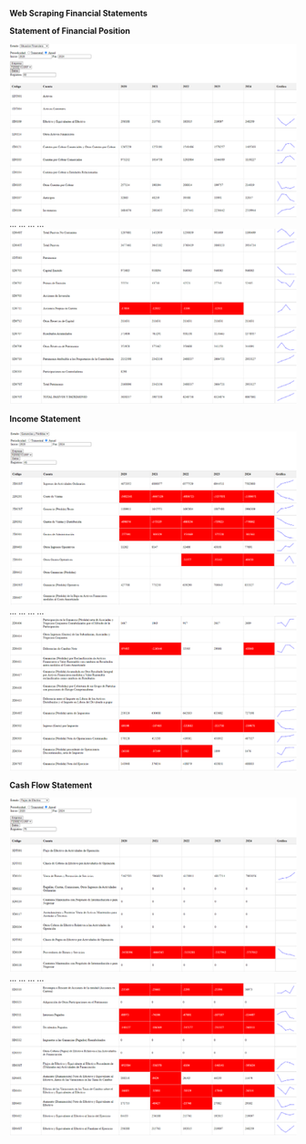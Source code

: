 **Web Scraping Financial Statements**


**Statement of Financial Position**

![ESF](assets/01_FDS_ESF_Anual_A.png)
... ... ... ...
![ESF](assets/02_FDS_ESF_Anual_B.png)

**Income Statement**

![EGP](assets/03_FDS_EGP_Anual_A.png)
... ... ... ...
![EGP](assets/04_FDS_EGP_Anual_B.png)

**Cash Flow Statement**

![EFE](assets/05_FDS_EFE_Anual_A.png)
... ... ... ...
![EFE](assets/06_FDS_EFE_Anual_B.png)

